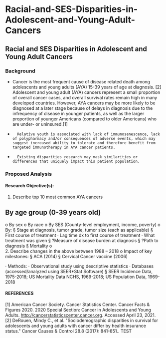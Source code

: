 # Racial-and-SES-Disparities-in-Adolescent-and-Young-Adult-Cancers

## Racial and SES Disparities in Adolescent and Young Adult Cancers

### Background
-   Cancer is the most frequent cause of disease related death among adolescents and young adults (AYA) 15-39 years of age at diagnosis. [2]
Adolescent and young adult (AYA) cancers represent a small proportion of overall cancer cases, and overall survival rates remain high in many developed countries. However, AYA cancers may be more likely to be diagnosed at a later stage because of delays in diagnosis due to the infrequency of disease in younger patients, as well as the larger proportion of younger Americans (compared to older Americans) who are under- or uninsured.[1]

-   	Relative youth is associated with lack of immunosenescence, lack of polypharmacy and/or consequences of adverse events, which may suggest increased ability to tolerate and therefore benefit from targeted immunotherapy in AYA cancer patients.


-   	Existing disparities research may mask similarities or differences that uniquely impact this patient population.

### Proposed Analysis
#### 	Research Objective(s):
1. 	Describe top 10 most common AYA cancers
 ## By age group (0-39 years old)
o   By sex
o   By race
o   By SES (County-level employment, income, poverty)
o   By:
   §  Stage at diagnosis, tumor grade, tumor size (each as applicable)
   §  First course of treatment
·   	Lag time dx to first course of treatment
·   	What treatment was given
§  ?Measure of disease burden at diagnosis
§  ?Path to diagnosis
§  Mortality
o    
2. 	Describe changes in the above between 1988 – 2018
o   Impact of key milestones:
§  ACA (2014)
§  Cervical Cancer vaccine (2006)
 
·   	Methods:
·   	Observational study using descriptive statistics
·   	Databases (accessed/analyzed using SEER*Stat Software)
§  SEER Incidence Data, 1975-2018; US Mortality Data NCHS, 1969-2018; US Population Data, 1969-2018
 

#### REFERENCES
[1] American Cancer Society. Cancer Statistics Center. Cancer Facts & Figures 2020. 2020 Special Section: Cancer in Adolescents and Young Adults. http://cancerstatisticscenter.cancer.org. Accessed April 23, 2021.
[2] DeRouen, Mindy C., et al. "Sociodemographic disparities in survival for adolescents and young adults with cancer differ by health insurance status." Cancer Causes & Control 28.8 (2017): 841-851..
TEST
